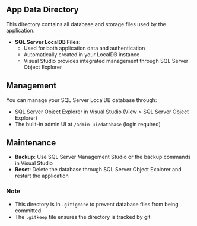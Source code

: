 ## App Data Directory

This directory contains all database and storage files used by the application.

- **SQL Server LocalDB Files**:
  - Used for both application data and authentication
  - Automatically created in your LocalDB instance
  - Visual Studio provides integrated management through SQL Server Object Explorer

## Management

You can manage your SQL Server LocalDB database through:
- SQL Server Object Explorer in Visual Studio (View > SQL Server Object Explorer)
- The built-in admin UI at `/admin-ui/database` (login required)

## Maintenance

- **Backup**: Use SQL Server Management Studio or the backup commands in Visual Studio
- **Reset**: Delete the database through SQL Server Object Explorer and restart the application

### Note

- This directory is in `.gitignore` to prevent database files from being committed
- The `.gitkeep` file ensures the directory is tracked by git
